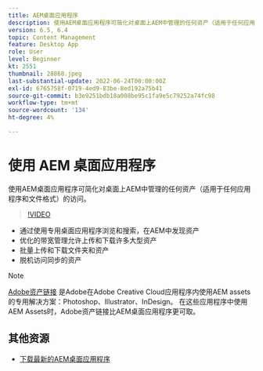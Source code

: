 ```yaml
---
title: AEM桌面应用程序
description: 使用AEM桌面应用程序可简化对桌面上AEM中管理的任何资产（适用于任何应用程序和文件格式）的访问。
version: 6.5, 6.4
topic: Content Management
feature: Desktop App
role: User
level: Beginner
kt: 2551
thumbnail: 28868.jpeg
last-substantial-update: 2022-06-24T00:00:00Z
exl-id: 6765758f-0719-4ed9-83be-8ed192a75b41
source-git-commit: b3e9251bdb18a008be95c1fa9e5c79252a74fc98
workflow-type: tm+mt
source-wordcount: '134'
ht-degree: 4%

---
```


# 使用 AEM 桌面应用程序

使用AEM桌面应用程序可简化对桌面上AEM中管理的任何资产（适用于任何应用程序和文件格式）的访问。

>[!VIDEO](https://video.tv.adobe.com/v/28868?quality=12&learn=on)

+ 通过使用专用桌面应用程序浏览和搜索，在AEM中发现资产
+ 优化的带宽管理允许上传和下载许多大型资产
+ 批量上传和下载文件夹和资产
+ 脱机访问同步的资产

>[!NOTE]
>
> [Adobe资产链接](./adobe-asset-link.md) 是Adobe在Adobe Creative Cloud应用程序内使用AEM assets的专用解决方案：Photoshop、Illustrator、InDesign。 在这些应用程序中使用AEM Assets时，Adobe资产链接比AEM桌面应用程序更可取。

## 其他资源

+ [下载最新的AEM桌面应用程序](https://experienceleague.adobe.com/docs/experience-manager-desktop-app/using/release-notes.html)
